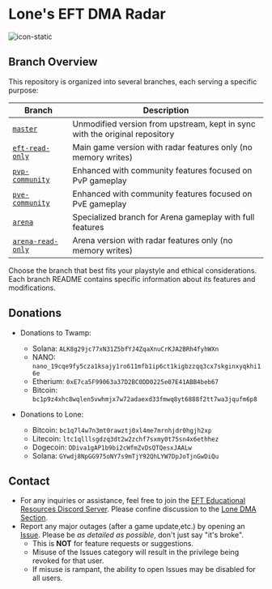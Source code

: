 # Lone's EFT DMA Radar
![icon-static](https://github.com/user-attachments/assets/d3bc58ad-a987-4c94-bfe2-dd2236769f19)

## Branch Overview
This repository is organized into several branches, each serving a specific purpose:

| Branch | Description |
|--------|-------------|
| [`master`](../../tree/master) | Unmodified version from upstream, kept in sync with the original repository |
| [`eft-read-only`](../../tree/eft-read-only) | Main game version with radar features only (no memory writes) |
| [`pvp-community`](../../tree/pvp-community) | Enhanced with community features focused on PvP gameplay |
| [`pve-community`](../../tree/pve-community) | Enhanced with community features focused on PvE gameplay |
| [`arena`](../../tree/arena) | Specialized branch for Arena gameplay with full features |
| [`arena-read-only`](../../tree/arena-read-only) | Arena version with radar features only (no memory writes) |

Choose the branch that best fits your playstyle and ethical considerations. Each branch README contains specific information about its features and modifications.

## Donations
- Donations to Twamp:
  - Solana: `ALK8g29jc77xN31Z5bfYJ4ZqaXnuCrKJA2BRh4fyhWXn`
  - NANO: `nano_19cqe9fy5cza1ksajy1ro611mfb1ip6ct1kigbzzqq3cx7skginxyqkhi16e`
  - Etherium: `0xE7ca5F99063a37D2BC0DD0225e07E41ABB4beb67`
  - Bitcoin: `bc1p9z4xhc8wqlen5vwhmjx7w72adaexd33fmwq8yt6888f2tt7wa3jqufm6p8`
  
- Donations to Lone:
  - Bitcoin: `bc1q7l4w7n3mt0rawztj0xl4me7mrnhjdr0hgjh2xp`
  - Litecoin: `ltc1qlllsgdzq3dt2w2zchf7sxmy0t75sn4x6ethhez`
  - Dogecoin: `DDiva1gAP1b9bi2cWfmZvDsQTQesxJAALw`
  - Solana: `GYwdj8NpGG975oNY7s9mTjY92QhLYW7DpJoTjnGwDiQu`

## Contact
- For any inquiries or assistance, feel free to join the [EFT Educational Resources Discord Server](https://discord.gg/jGSnTCekdx). Please confine discussion to the [Lone DMA Section](https://discord.com/channels/1218731239599767632/1342207117704036382).
- Report any major outages (after a game update,etc.) by opening an [Issue](https://github.com/Lone83427/lone-eft-dma-radar/issues). Please be *as detailed as possible*, don't just say "it's broke".
  - This is **NOT** for feature requests or suggestions.
  - Misuse of the Issues category will result in the privilege being revoked for that user.
  - If misuse is rampant, the ability to open Issues may be disabled for all users.
